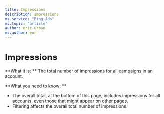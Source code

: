 ```yaml
---
title: Impressions
description: Impressions
ms.service: "Bing-Ads"
ms.topic: "article"
author: eric-urban
ms.author: eur
---
```


# Impressions

**What it is: **    The total number of impressions for all campaigns in an account.

**What you need to know: **

- The overall total, at the bottom of this page, includes impressions for all accounts, even those that might appear on other pages.
- Filtering affects the overall total number of impressions.


